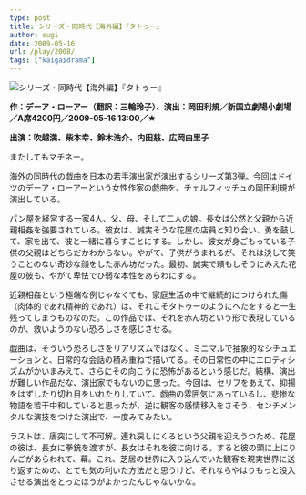 ```yaml
---
type: post
title: シリーズ・同時代【海外編】『タトゥー』
author: sugi
date: 2009-05-16
url: /play/2008/
tags: ["kaigaidrama"]
---
```

<img src="/images/play/20090516.jpg" alt="シリーズ・同時代【海外編】『タトゥー』" class="alignleft" />

**作：デーア・ローアー（翻訳：三輪玲子）、演出：岡田利規／新国立劇場小劇場／A席4200円／2009-05-16 13:00／★**

**出演：吹越満、柴本幸、鈴木浩介、内田慈、広岡由里子**

またしてもマチネー。

海外の同時代の戯曲を日本の若手演出家が演出するシリーズ第3弾。今回はドイツのデーア・ローアーという女性作家の戯曲を、チェルフィッチュの岡田利規が演出している。

パン屋を経営する一家4人、父、母、そして二人の娘。長女は公然と父親から近親相姦を強要されている。彼女は、誠実そうな花屋の店員と知り合い、勇を鼓して、家を出て、彼と一緒に暮らすことにする。しかし、彼女が身ごもっている子供の父親はどちらだかわからない。やがて、子供がうまれるが、それは決して笑うことのない奇妙な顔をした赤ん坊だった。最初、誠実で頼もしそうにみえた花屋の彼も、やがて卑怯でひ弱な本性をあらわにする。

近親相姦という極端な例じゃなくても、家庭生活の中で継続的につけられた傷（肉体的であれ精神的であれ）は、それこそタトゥーのようにへたをすると一生残ってしまうものなのだ。この作品では、それを赤ん坊という形で表現しているのが、救いようのない恐ろしさを感じさせる。

戯曲は、そういう恐ろしさをリアリズムではなく、ミニマルで抽象的なシチュエーションと、日常的な会話の積み重ねで描いてる。その日常性の中にエロティシズムがかいまみえて、さらにその向こうに恐怖があるという感じだ。結構、演出が難しい作品だな、演出家でもないのに思った。今回は、セリフをあえて、抑揚をはずしたり切れ目をいれたりしていて、戯曲の雰囲気にあっているし、悲惨な物語を若干中和していると思ったが、逆に観客の感情移入をさそう、センチメンタルな演技をつけた演出で、一度みてみたい。

ラストは、唐突にして不可解。連れ戻しにくるという父親を迎えうつため、花屋の彼は、長女に拳銃を渡すが、長女はそれを彼に向ける。すると彼の頭に上にりんごがあらわれて、幕。これ、芝居の世界に入り込んでいた観客を現実世界に送り返すための、とても気の利いた方法だと思うけど、それならやはりもっと没入させる演出をとったほうがよかったんじゃないかな。

